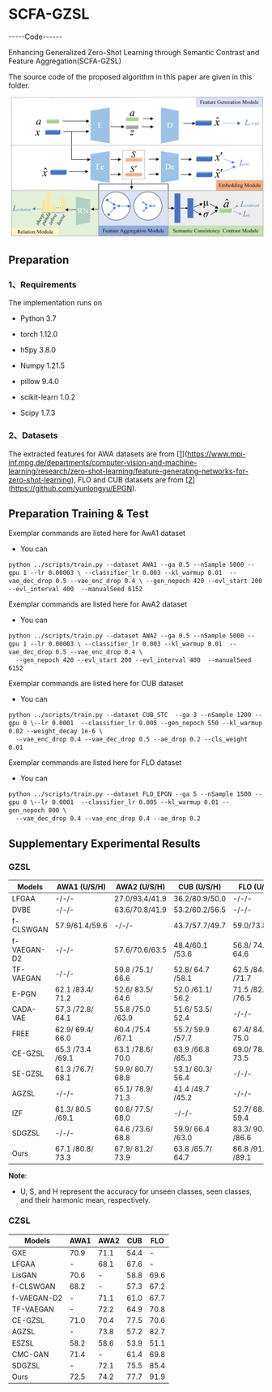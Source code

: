 # SCFA-GZSL
-----Code------

Enhancing Generalized Zero-Shot Learning through Semantic Contrast and Feature Aggregation(SCFA-GZSL)

The source code of the proposed algorithm in this paper are given in this folder.

![image](Fig.1.png)
## Preparation
### 1、Requirements
The implementation runs on

* Python 3.7

* torch 1.12.0

* h5py 3.8.0

* Numpy 1.21.5

* pillow 9.4.0

* scikit-learn 1.0.2

* Scipy 1.7.3

### 2、Datasets
The extracted features for AWA datasets are from [[1](https://www.mpi-inf.mpg.de/departments/computer-vision-and-machine-learning/research/zero-shot-learning/feature-generating-networks-for-zero-shot-learning)](https://www.mpi-inf.mpg.de/departments/computer-vision-and-machine-learning/research/zero-shot-learning/feature-generating-networks-for-zero-shot-learning), FLO and CUB datasets are from [[2](https://github.com/yunlongyu/EPGN)](https://github.com/yunlongyu/EPGN). 

## Preparation Training & Test
Exemplar commands are listed here for AwA1 dataset

+ You can
```
python ../scripts/train.py --dataset AWA1 --ga 0.5 --nSample 5000 --gpu 1 --lr 0.00003 \ --classifier_lr 0.003 --kl_warmup 0.01  --vae_dec_drop 0.5 --vae_enc_drop 0.4 \ --gen_nepoch 420 --evl_start 200 --evl_interval 400  --manualSeed 6152
```
Exemplar commands are listed here for AwA2 dataset

+ You can
```
python ../scripts/train.py --dataset AWA2 --ga 0.5 --nSample 5000 --gpu 1 --lr 0.00003 \ --classifier_lr 0.003 --kl_warmup 0.01  --vae_dec_drop 0.5 --vae_enc_drop 0.4 \
  --gen_nepoch 420 --evl_start 200 --evl_interval 400  --manualSeed 6152
```

Exemplar commands are listed here for CUB dataset

+ You can
```
python ../scripts/train.py --dataset CUB_STC  --ga 3 --nSample 1200 --gpu 0 \--lr 0.0001  --classifier_lr 0.005 --gen_nepoch 550 --kl_warmup 0.02 --weight_decay 1e-6 \
  --vae_enc_drop 0.4 --vae_dec_drop 0.5 --ae_drop 0.2 --cls_weight 0.01
```

Exemplar commands are listed here for FLO dataset

+ You can
```
python ../scripts/train.py --dataset FLO_EPGN --ga 5 --nSample 1500 --gpu 0 \--lr 0.0001  --classifier_lr 0.005 --kl_warmup 0.01 --gen_nepoch 800 \
  --vae_dec_drop 0.4 --vae_enc_drop 0.4 --ae_drop 0.2
```
## Supplementary Experimental Results

### GZSL

| Models       | AWA1 (U/S/H) | AWA2 (U/S/H) | CUB (U/S/H) | FLO (U/S/H) |
|--------------|--------------|--------------|-------------|-------------|
| LFGAA   | -/-/-        | 27.0/93.4/41.9| 36.2/80.9/50.0       | -/-/-    |
| DVBE    | -/-/-        | 63.6/70.8/41.9| 53.2/60.2/56.5| -/-/- |
| f-CLSWGAN| 57.9/61.4/59.6| -/-/-        |  43.7/57.7/49.7| 59.0/73.8/65.6 |
| f-VAEGAN-D2| -/-/-       |  57.6/70.6/63.5| 48.4/60.1 /53.6 |56.8/ 74.9/ 64.6|
| TF-VAEGAN | -/-/-        |  59.8 /75.1/ 66.6| 52.8/ 64.7 /58.1| 62.5 /84.1 /71.7|
| E-PGN    |  62.1 /83.4/ 71.2| 52.6/ 83.5/ 64.6 |52.0 /61.1/ 56.2| 71.5 /82.2 /76.5 |
| CADA-VAE | 57.3 /72.8/ 64.1| 55.8 /75.0 /63.9| 51.6/ 53.5/ 52.4| -/-/- |
| FREE     |  62.9/ 69.4/ 66.0| 60.4 /75.4 /67.1 |55.7/ 59.9 /57.7 |67.4/ 84.5/ 75.0|
| CE-GZSL  | 65.3 /73.4 /69.1|63.1 /78.6/ 70.0 |63.9 /66.8 /65.3 |69.0/ 78.7/ 73.5|
| SE-GZSL | 61.3 /76.7/ 68.1| 59.9/ 80.7/ 68.8| 53.1/ 60.3/ 56.4  | -/-/- | 
| AGZSL    | -/-/- |  65.1/ 78.9/ 71.3| 41.4 /49.7 /45.2|-/-/-|
| IZF      | 61.3/ 80.5 /69.1 |60.6/ 77.5/ 68.0| -/-/-  | 52.7/ 68.0/ 59.4| 
| SDGZSL   | -/-/-        | 64.6 /73.6/ 68.8| 59.9/ 66.4 /63.0 |83.3/ 90.2 /86.6 | 
| Ours    | 67.1 /80.8/ 73.3 |67.9/ 81.2/ 73.9 |63.8 /65.7/ 64.7 |86.8 /91.5 /89.1| 

**Note**: 
- U, S, and H represent the accuracy for unseen classes, seen classes, and their harmonic mean, respectively.
  
### CZSL

| Models | AWA1 | AWA2 | CUB | FLO |
| --- | --- | --- | --- | --- |
| GXE | 70.9 | 71.1 | 54.4 | - |
| LFGAA | - |68.1 | 67.6 | - |
| LisGAN | 70.6 |- | 58.8 | 69.6 |
| f-CLSWGAN | 68.2 |- | 57.3 | 67.2 | 
| f-VAEGAN-D2 | - |71.1 | 61.0 | 67.7 | 
| TF-VAEGAN |- | 72.2 | 64.9 | 70.8 |
| CE-GZSL | 71.0 | 70.4 | 77.5 | 70.6 |
| AGZSL | - |73.8 | 57.2 | 82.7 | 
| ESZSL | 58.2 | 58.6 | 53.9 | 51.1 |
| CMC-GAN | 71.4 |- | 61.4 | 69.8 | 
| SDGZSL | - |72.1 | 75.5 | 85.4 |
| Ours | 72.5 | 74.2 | 77.7 | 91.9 |
